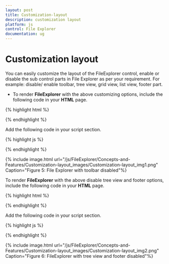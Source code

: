 ```yaml
---
layout: post
title: Customization-layout
description: customization layout 
platform: js
control: File Explorer
documentation: ug
---
```


# Customization layout 

You can easily customize the layout of the FileExplorer control, enable or disable the sub control parts in File Explorer as per your requirement. For example: disable/ enable toolbar, tree view, grid view, list view, footer part.

* To render **FileExplorer** with the above customizing options, include the following code in your **HTML** page.



{% highlight html %}

<div id="fileExplorer"></div>


{% endhighlight %}



Add the following code in your script section.



{% highlight js %}

<script type="text/javascript">
    $(function () {
        var localServ = "http://mvc.syncfusion.com/OdataServices/fileExplorer/fileoperation/PerformAction";
        $("#fileExplorer").ejFileExplorer({
            fileTypes: "*.png, *.gif, *.jpg, *.jpeg, *.docx",
            layout: "list",
            path: "http://mvc.syncfusion.com/ODataServices/FileBrowser/",
            ajaxAction: localServ,
            showToolbar: false,
            ajaxSettings: {
                upload: {
                    url: "http://mvc.syncfusion.com/OdataServices/fileExplorer/fileoperation/Upload{0}"
                },
                download: {
                    url: "http://mvc.syncfusion.com/OdataServices/fileExplorer/fileoperation/Download{0}"
                }
            }
        });
    });
</script>


{% endhighlight %}



{% include image.html url="/js/FileExplorer/Concepts-and-Features/Customization-layout_images/Customization-layout_img1.png" Caption="Figure 5: File Explorer with toolbar disabled"%}

To render **FileExplorer** with the above disable tree view and footer options, include the following code in your **HTML** page.



{% highlight html %}

<div id="fileExplorer"></div>


{% endhighlight %}



Add the following code in your script section.



{% highlight js %}


<script type="text/javascript">
        $(function () {
            var localServ = "http://mvc.syncfusion.com/OdataServices/fileExplorer/fileoperation/PerformAction";
            $("#fileExplorer").ejFileExplorer({
                fileTypes: "*.png, *.gif, *.jpg, *.jpeg, *.docx",
                layout: "tile",
                path: "http://mvc.syncfusion.com/ODataServices/FileBrowser/",
                ajaxAction: localServ,
                showToolbar: false,
                showTreeview: false,
                showFooter: false,
                ajaxSettings: {
                    upload: {
                        url: "http://mvc.syncfusion.com/OdataServices/fileExplorer/fileoperation/Upload{0}"
                    },
                    download: {
                        url: "http://mvc.syncfusion.com/OdataServices/fileExplorer/fileoperation/Download{0}"
                    }
                }
            });
        });
    </script>


{% endhighlight %}



{% include image.html url="/js/FileExplorer/Concepts-and-Features/Customization-layout_images/Customization-layout_img2.png" Caption="Figure 6: FileExplorer with tree view and footer disabled"%}

